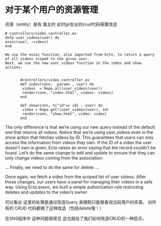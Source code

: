 对于某个用户的资源管理 
============

资源（entity）是有 属主的  此时gii生出的crud代码需要改造

>
    # controllers/video_controller.ex
    defp user_videos(user) do
    assoc(user, :videos)
    end
    
    We use the assoc function, also imported from Ecto, to return a query of all videos scoped to the given user. 
    Next, we use the new user_videos function in the index and show actions:

~~~
       
       #controllers/video_controller.ex
       def index(conn, _params , user) do
        videos  = Repo.all(user_videos(user))
        render(conn, "index.html", videos: videos)
       end
       
       def show(conn, %{"id"=> id} , user) do
        video = Repo.get!(user_videos(user), id)
        render(conn, "show.html", video: video)
       end
~~~   
   
The only difference is that we’re using our new query instead of the default one that returns all videos. 
Notice that we’re using user_videos even in the show action that fetches videos by ID. 
This guarantees that users can only access the information from videos they own.
If the ID of a video the user doesn’t own is given, Ecto raises an error saying that the record couldn’t be found. 
Let’s do the same change to edit and update to ensure that they can only change videos coming from the association:   

...
Finally, we need to do the same for delete:
...

Once again, we fetch a video from the scoped list of user videos. After those changes, our users have a panel for
managing their videos in a safe way. Using Ecto.assoc, we built a simple authorization rule restricting deletes and
updates to the video’s owner.

可以看出 这里的处理是通过改造Query 来限制只能够查询当前用户的资源。 对所有的 CRUD 代码都做了这种改造（包括delete哦！）

在SNS程序中 这种问题很常见 这也就给了我们如何改造CRUD的一种启示。 